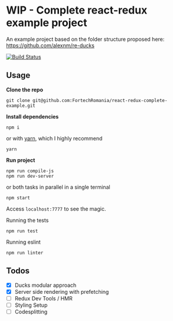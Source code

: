 # WIP - Complete react-redux example project
An example project based on the folder structure proposed here: https://github.com/alexnm/re-ducks

[![Build Status](https://travis-ci.org/FortechRomania/react-redux-complete-example.svg?branch=master)](https://travis-ci.org/FortechRomania/react-redux-complete-example)

## Usage

**Clone the repo**
```
git clone git@github.com:FortechRomania/react-redux-complete-example.git
```

**Install dependencies**
```
npm i
```
or with [yarn](https://yarnpkg.com/), which I highly recommend
```
yarn
```

**Run project**
```
npm run compile-js
npm run dev-server
```
or both tasks in parallel in a single terminal
```
npm start
```

Access `localhost:7777` to see the magic.

Running the tests
```
npm run test
```

Running eslint
```
npm run linter
```

## Todos
- [x] Ducks modular approach
- [x] Server side rendering with prefetching
- [ ] Redux Dev Tools / HMR
- [ ] Styling Setup
- [ ] Codesplitting

